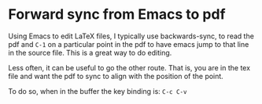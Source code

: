 # Forward sync from Emacs to pdf

Using Emacs to edit LaTeX files, I typically use backwards-sync, to read the pdf and `C-1` on a particular point in the pdf to have emacs jump to that line in the source file. This is a great way to do editing.

Less often, it can be useful to go the other route.
That is, you are in the tex file and want the pdf to sync to align with the position of the point.

To do so, when in the buffer the key binding is:
`C-c C-v`